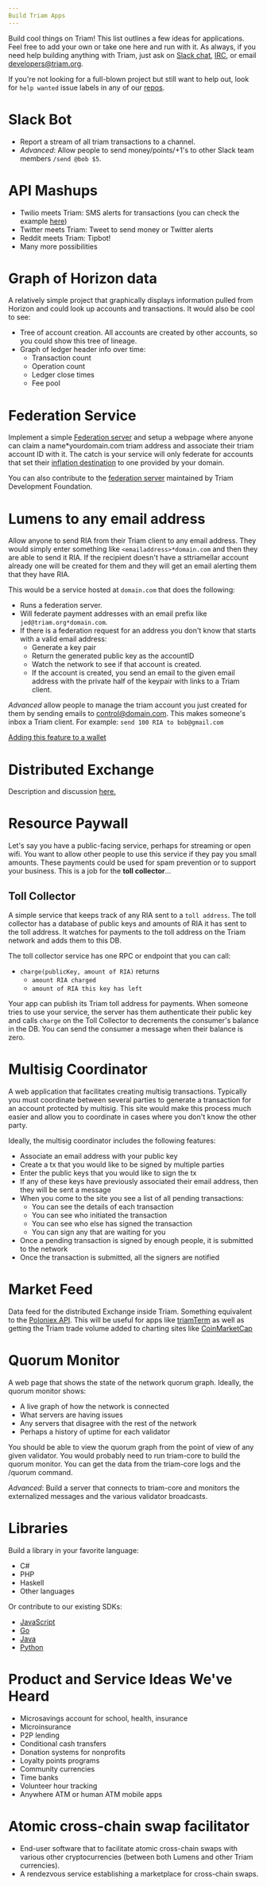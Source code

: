 ```yaml
---
Build Triam Apps
---
```

Build cool things on Triam! This list outlines a few ideas for applications. Feel free to add your own or take one here and run with it.
As always, if you need help building anything with Triam, just ask on [Slack chat](http://slack.triam.org/), [IRC](https://kiwiirc.com/client/irc.freenode.net/#triam-dev), or email developers@triam.org.

If you're not looking for a full-blown project but still want to help out, look for `help wanted` issue labels in any of our [repos](https://github.com/triam).

# Slack Bot
- Report a stream of all triam transactions to a channel.
- *Advanced*: Allow people to send money/points/+1's to other Slack team members `/send @bob $5`.

# API Mashups
- Twilio meets Triam: SMS alerts for transactions (you can check the example [here](https://github.com/triamnetwork/triam-sms-client))
- Twitter meets Triam: Tweet to send money or Twitter alerts
- Reddit meets Triam: Tipbot!
- Many more possibilities

# Graph of Horizon data
A relatively simple project that graphically displays information pulled from Horizon and could look up accounts and transactions. It would also be cool to see:
 - Tree of account creation. All accounts are created by other accounts, so you could show this tree of lineage.
 - Graph of ledger header info over time:
   - Transaction count
   - Operation count
   - Ledger close times
   - Fee pool

# Federation Service
Implement a simple [Federation server](https://www.triam.org/developers/guides/concepts/federation.html) and setup a webpage where anyone can claim a name*yourdomain.com triam address and associate their triam account ID with it. The catch is your service will only federate for accounts that set their [inflation destination](https://www.triam.org/developers/guides/concepts/inflation.html) to one provided by your domain.

You can also contribute to the [federation server](https://github.com/triam/go/tree/master/services/federation) maintained by Triam Development Foundation.

# Lumens to any email address
Allow anyone to send RIA from their Triam client to any email address. They would simply enter something like `<emailaddress>*domain.com` and then they are able to send it RIA. If the recipient doesn't have a sttriamellar account already one will be created for them and they will get an email alerting them that they have RIA.

This would be a service hosted at `domain.com` that does the following:
- Runs a federation server.
- Will federate payment addresses with an email prefix like `jed@triam.org*domain.com`.
- If there is a federation request for an address you don't know that starts with a valid email address:
  - Generate a key pair
  - Return the generated public key as the accountID
  - Watch the network to see if that account is created.
  - If the account is created, you send an email to the given email address with the private half of the keypair with links to a Triam client.

*Advanced* allow people to manage the triam account you just created for them by sending emails to control@domain.com. This makes someone's inbox a Triam client. For example: `send 100 RIA to bob@gmail.com`

[Adding this feature to a wallet](https://galactictalk.org/d/37-project-idea-sending-RIA-to-any-address)

# Distributed Exchange
Description and discussion [here.](https://galactictalk.org/d/26-project-idea-distributed-exchange)


# Resource Paywall
Let's say you have a public-facing service, perhaps for streaming or open wifi. You want to allow other people to use this service if they pay you small amounts. These payments could be used for spam prevention or to support your business. This is a job for the **toll collector**...

## Toll Collector
A simple service that keeps track of any RIA sent to a `toll address`. The toll collector has a database of public keys and amounts of RIA it has sent to the toll address. It watches for payments to the toll address on the Triam network and adds them to this DB.

The toll collector service has one RPC or endpoint that you can call:

  - `charge(publicKey, amount of RIA)` returns
    - `amount RIA charged`
    - `amount of RIA this key has left`

Your app can publish its Triam toll address for payments. When someone tries to use your service, the server has them authenticate their public key and calls `charge` on the Toll Collector to decrements the consumer's balance in the DB. You can send the consumer a message when their balance is zero.

# Multisig Coordinator
A web application that facilitates creating multisig transactions. Typically you must coordinate between several parties to generate a transaction for an account protected by multisig. This site would make this process much easier and allow you to coordinate in cases where you don't know the other party.

Ideally, the multisig coordinator includes the following features:
- Associate an email address with your public key
- Create a tx that you would like to be signed by multiple parties
- Enter the public keys that you would like to sign the tx
- If any of these keys have previously associated their email address, then they will be sent a message
- When you come to the site you see a list of all pending transactions:
  - You can see the details of each transaction
  - You can see who initiated the transaction
  - You can see who else has signed the transaction
  - You can sign any that are waiting for you
- Once a pending transaction is signed by enough people, it is submitted to the network
- Once the transaction is submitted, all the signers are notified

# Market Feed
Data feed for the distributed Exchange inside Triam. Something equivalent to the [Poloniex API](https://poloniex.com/public?command=returnTicker).
This will be useful for apps like [triamTerm](http://triamterm.com) as well as getting the Triam trade volume added to charting sites like [CoinMarketCap](http://coinmarketcap.com)

# Quorum Monitor
A web page that shows the state of the network quorum graph. Ideally, the quorum monitor shows:
- A live graph of how the network is connected
- What servers are having issues
- Any servers that disagree with the rest of the network
- Perhaps a history of uptime for each validator

You should be able to view the quorum graph from the point of view of any given validator. You would probably need to run triam-core to build the quorum monitor. You can get the data from the triam-core logs and the /quorum command.

*Advanced*: Build a server that connects to triam-core and monitors the externalized messages and the various validator broadcasts.

# Libraries
Build a library in your favorite language:
- C#
- PHP
- Haskell
- Other languages

Or contribute to our existing SDKs:
- [JavaScript](https://github.com/triam/js-triam-sdk)
- [Go](https://github.com/triam/go)
- [Java](https://github.com/triam/java-triam-sdk)
- [Python](https://github.com/TriamCN/py-triam-base/)

# Product and Service Ideas We've Heard
- Microsavings account for school, health, insurance
- Microinsurance
- P2P lending
- Conditional cash transfers
- Donation systems for nonprofits
- Loyalty points programs
- Community currencies
- Time banks
- Volunteer hour tracking
- Anywhere ATM or human ATM mobile apps

# Atomic cross-chain swap facilitator
- End-user software that to facilitate atomic cross-chain swaps with
  various other cryptocurrencies (between both Lumens and other
  Triam currencies).
- A rendezvous service establishing a marketplace for cross-chain
  swaps.
